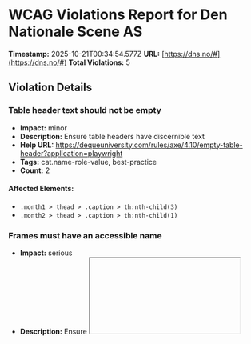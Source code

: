 # WCAG Violations Report for Den Nationale Scene AS

**Timestamp:** 2025-10-21T00:34:54.577Z
**URL:** [https://dns.no/#](https://dns.no/#)
**Total Violations:** 5

## Violation Details

### Table header text should not be empty

- **Impact:** minor
- **Description:** Ensure table headers have discernible text
- **Help URL:** https://dequeuniversity.com/rules/axe/4.10/empty-table-header?application=playwright
- **Tags:** cat.name-role-value, best-practice
- **Count:** 2

#### Affected Elements:

- `.month1 > thead > .caption > th:nth-child(3)`
- `.month2 > thead > .caption > th:nth-child(1)`

### Frames must have an accessible name

- **Impact:** serious
- **Description:** Ensure <iframe> and <frame> elements have an accessible name
- **Help URL:** https://dequeuniversity.com/rules/axe/4.10/frame-title?application=playwright
- **Tags:** cat.text-alternatives, wcag2a, wcag412, section508, section508.22.i, TTv5, TT12.d, EN-301-549, EN-9.4.1.2
- **Count:** 1

#### Affected Elements:

- `iframe[data-dojo-attach-point="iframeModalContainer"]`

### Links must have discernible text

- **Impact:** serious
- **Description:** Ensure links have discernible text
- **Help URL:** https://dequeuniversity.com/rules/axe/4.10/link-name?application=playwright
- **Tags:** cat.name-role-value, wcag2a, wcag244, wcag412, section508, section508.22.a, TTv5, TT6.a, EN-301-549, EN-9.2.4.4, EN-9.4.1.2, ACT
- **Count:** 11

#### Affected Elements:

- `div[data-postid="14843"] > .vc_column-inner > .wpb_wrapper > .vc_align_left.wpb_single_image.wpb_animate_when_almost_visible > figure > a`
- `div[data-postid="14844"] > .vc_column-inner > .wpb_wrapper > .vc_align_left.wpb_single_image.wpb_animate_when_almost_visible > figure > a`
- `div[data-postid="13324"] > .vc_column-inner > .wpb_wrapper > .vc_align_left.wpb_single_image.wpb_animate_when_almost_visible > figure > a`
- `div[data-postid="16659"] > .vc_column-inner > .wpb_wrapper > .vc_align_left.wpb_single_image.wpb_animate_when_almost_visible > figure > a`
- `div[data-postid="14841"] > .vc_column-inner > .wpb_wrapper > .vc_align_left.wpb_single_image.wpb_animate_when_almost_visible > figure > a`
- `div[data-postid="15459"] > .vc_column-inner > .wpb_wrapper > .vc_align_left.wpb_single_image.wpb_animate_when_almost_visible > figure > a`
- `div[data-postid="10719"] > .vc_column-inner > .wpb_wrapper > .vc_align_left.wpb_single_image.wpb_animate_when_almost_visible > figure > a`
- `div[data-postid="8521"] > .vc_column-inner > .wpb_wrapper > .vc_align_left.wpb_single_image.wpb_animate_when_almost_visible > figure > a`
- `.social[rel="noopener"][target="_blank"]:nth-child(1)`
- `.social[rel="noopener"][target="_blank"]:nth-child(2)`
- `.social[rel="noopener"][target="_blank"]:nth-child(3)`

### All page content should be contained by landmarks

- **Impact:** moderate
- **Description:** Ensure all page content is contained by landmarks
- **Help URL:** https://dequeuniversity.com/rules/axe/4.10/region?application=playwright
- **Tags:** cat.keyboard, best-practice
- **Count:** 87

#### Affected Elements:

- `.close_sidemenu`
- `.skip-link`
- `#dtx-header-logo`
- `.header-links`
- `.cal-month > .vc_col-sm-3.wpb_column.vc_column_container`
- `.sel__placeholder-calendar-sel__placeholderect-date`
- `.sel__placeholder-calendar-sel__placeholderect-production-input`
- `.default-top`
- `.month1 > thead > .caption > th:nth-child(1)`
- `.month1 > thead > .caption > .month-name[colspan="5"]`
- `.month1 > thead > .week-name`
- `.month1 > tbody > tr:nth-child(1) > td:nth-child(3)`
- `.month1 > tbody > tr:nth-child(1) > td:nth-child(4)`
- `.month1 > tbody > tr:nth-child(1) > td:nth-child(5)`
- `.month1 > tbody > tr:nth-child(1) > td:nth-child(6)`
- `.month1 > tbody > tr:nth-child(1) > td:nth-child(7)`
- `.month1 > tbody > tr:nth-child(2)`
- `.month1 > tbody > tr:nth-child(3)`
- `.month1 > tbody > tr:nth-child(4)`
- `.month1 > tbody > tr:nth-child(5) > td:nth-child(1)`
- `.month1 > tbody > tr:nth-child(5) > td:nth-child(2)`
- `.month1 > tbody > tr:nth-child(5) > td:nth-child(3)`
- `.month1 > tbody > tr:nth-child(5) > td:nth-child(4)`
- `.month1 > tbody > tr:nth-child(5) > td:nth-child(5)`
- `.month2 > thead > .caption > .month-name[colspan="5"]`
- `.month2 > thead > .caption > th:nth-child(3)`
- `.month2 > thead > .week-name`
- `.month2 > tbody > tr:nth-child(1) > td:nth-child(6)`
- `.month2 > tbody > tr:nth-child(1) > td:nth-child(7)`
- `.month2 > tbody > tr:nth-child(2)`
- `.month2 > tbody > tr:nth-child(3)`
- `.month2 > tbody > tr:nth-child(4)`
- `.month2 > tbody > tr:nth-child(5)`
- `div[data-postid="14843"] > .vc_column-inner > .wpb_wrapper > .frontpage-cal-text.wpb_animate_when_almost_visible.wpb_fadeIn > .wpb_wrapper > .cal-content > .attribute-spillested`
- `div[data-postid="14843"] > .vc_column-inner > .wpb_wrapper > .frontpage-cal-text.wpb_animate_when_almost_visible.wpb_fadeIn > .wpb_wrapper > .cal-content > .attribute-fritekst`
- `div[data-postid="14843"] > .vc_column-inner > .wpb_wrapper > .frontpage-cal-text.wpb_animate_when_almost_visible.wpb_fadeIn > .wpb_wrapper > .cal-content > a`
- `div[data-postid="14843"] > .vc_column-inner > .wpb_wrapper > .frontpage-cal-text.wpb_animate_when_almost_visible.wpb_fadeIn > .wpb_wrapper > .cal-ticketlink`
- `div[data-postid="14844"] > .vc_column-inner > .wpb_wrapper > .frontpage-cal-text.wpb_animate_when_almost_visible.wpb_fadeIn > .wpb_wrapper > .cal-content > .attribute-spillested`
- `div[data-postid="14844"] > .vc_column-inner > .wpb_wrapper > .frontpage-cal-text.wpb_animate_when_almost_visible.wpb_fadeIn > .wpb_wrapper > .cal-content > .attribute-fritekst`
- `div[data-postid="14844"] > .vc_column-inner > .wpb_wrapper > .frontpage-cal-text.wpb_animate_when_almost_visible.wpb_fadeIn > .wpb_wrapper > .cal-content > a`
- `div[data-postid="14844"] > .vc_column-inner > .wpb_wrapper > .frontpage-cal-text.wpb_animate_when_almost_visible.wpb_fadeIn > .wpb_wrapper > .cal-ticketlink`
- `div[data-postid="13324"] > .vc_column-inner > .wpb_wrapper > .frontpage-cal-text.wpb_animate_when_almost_visible.wpb_fadeIn > .wpb_wrapper > .cal-content > .attribute-spillested`
- `div[data-postid="13324"] > .vc_column-inner > .wpb_wrapper > .frontpage-cal-text.wpb_animate_when_almost_visible.wpb_fadeIn > .wpb_wrapper > .cal-content > .attribute-fritekst`
- `div[data-postid="13324"] > .vc_column-inner > .wpb_wrapper > .frontpage-cal-text.wpb_animate_when_almost_visible.wpb_fadeIn > .wpb_wrapper > .cal-content > a`
- `div[data-postid="13324"] > .vc_column-inner > .wpb_wrapper > .frontpage-cal-text.wpb_animate_when_almost_visible.wpb_fadeIn > .wpb_wrapper > .cal-ticketlink`
- `div[data-postid="16659"] > .vc_column-inner > .wpb_wrapper > .frontpage-cal-text.wpb_animate_when_almost_visible.wpb_fadeIn > .wpb_wrapper > .cal-content > .attribute-spillested`
- `div[data-postid="16659"] > .vc_column-inner > .wpb_wrapper > .frontpage-cal-text.wpb_animate_when_almost_visible.wpb_fadeIn > .wpb_wrapper > .cal-content > .attribute-fritekst`
- `div[data-postid="16659"] > .vc_column-inner > .wpb_wrapper > .frontpage-cal-text.wpb_animate_when_almost_visible.wpb_fadeIn > .wpb_wrapper > .cal-content > a`
- `div[data-postid="16659"] > .vc_column-inner > .wpb_wrapper > .frontpage-cal-text.wpb_animate_when_almost_visible.wpb_fadeIn > .wpb_wrapper > .cal-ticketlink`
- `div[data-postid="14841"] > .vc_column-inner > .wpb_wrapper > .frontpage-cal-text.wpb_animate_when_almost_visible.wpb_fadeIn > .wpb_wrapper > .cal-content > .attribute-spillested`
- `div[data-postid="14841"] > .vc_column-inner > .wpb_wrapper > .frontpage-cal-text.wpb_animate_when_almost_visible.wpb_fadeIn > .wpb_wrapper > .cal-content > .attribute-fritekst`
- `div[data-postid="14841"] > .vc_column-inner > .wpb_wrapper > .frontpage-cal-text.wpb_animate_when_almost_visible.wpb_fadeIn > .wpb_wrapper > .cal-content > a`
- `div[data-postid="14841"] > .vc_column-inner > .wpb_wrapper > .frontpage-cal-text.wpb_animate_when_almost_visible.wpb_fadeIn > .wpb_wrapper > .cal-ticketlink`
- `div[data-postid="15459"] > .vc_column-inner > .wpb_wrapper > .frontpage-cal-text.wpb_animate_when_almost_visible.wpb_fadeIn > .wpb_wrapper > .cal-content > .attribute-spillested`
- `div[data-postid="15459"] > .vc_column-inner > .wpb_wrapper > .frontpage-cal-text.wpb_animate_when_almost_visible.wpb_fadeIn > .wpb_wrapper > .cal-content > .attribute-fritekst`
- `div[data-postid="15459"] > .vc_column-inner > .wpb_wrapper > .frontpage-cal-text.wpb_animate_when_almost_visible.wpb_fadeIn > .wpb_wrapper > .cal-content > a`
- `div[data-postid="15459"] > .vc_column-inner > .wpb_wrapper > .frontpage-cal-text.wpb_animate_when_almost_visible.wpb_fadeIn > .wpb_wrapper > .cal-ticketlink`
- `div[data-postid="10719"] > .vc_column-inner > .wpb_wrapper > .frontpage-cal-text.wpb_animate_when_almost_visible.wpb_fadeIn > .wpb_wrapper > .cal-content > .attribute-spillested`
- `div[data-postid="10719"] > .vc_column-inner > .wpb_wrapper > .frontpage-cal-text.wpb_animate_when_almost_visible.wpb_fadeIn > .wpb_wrapper > .cal-content > .attribute-fritekst`
- `div[data-postid="10719"] > .vc_column-inner > .wpb_wrapper > .frontpage-cal-text.wpb_animate_when_almost_visible.wpb_fadeIn > .wpb_wrapper > .cal-content > a`
- `div[data-postid="10719"] > .vc_column-inner > .wpb_wrapper > .frontpage-cal-text.wpb_animate_when_almost_visible.wpb_fadeIn > .wpb_wrapper > .cal-ticketlink`
- `div[data-postid="8521"] > .vc_column-inner > .wpb_wrapper > .frontpage-cal-text.wpb_animate_when_almost_visible.wpb_fadeIn > .wpb_wrapper > .cal-content > .attribute-spillested`
- `div[data-postid="8521"] > .vc_column-inner > .wpb_wrapper > .frontpage-cal-text.wpb_animate_when_almost_visible.wpb_fadeIn > .wpb_wrapper > .cal-content > .attribute-fritekst`
- `div[data-postid="8521"] > .vc_column-inner > .wpb_wrapper > .frontpage-cal-text.wpb_animate_when_almost_visible.wpb_fadeIn > .wpb_wrapper > .cal-content > a`
- `div[data-postid="8521"] > .vc_column-inner > .wpb_wrapper > .frontpage-cal-text.wpb_animate_when_almost_visible.wpb_fadeIn > .wpb_wrapper > .cal-ticketlink`
- `.vc_custom_1597326627476 > .vc_col-has-fill.vc_col-sm-12.wpb_column > .vc_custom_1597326586251.vc_column-inner > .wpb_wrapper > .all-events.wpb_text_column.wpb_content_element`
- `.vc_custom_1700029085981`
- `.vc_custom_1678087387650`
- `.vc_custom_1701252272509`
- `.js-redirect-post > .vc_grid.vc_grid-gutter-15px.vc_pageable-wrapper > .vc_pageable-slide-wrapper.vc_clearfix[data-vc-grid-content="true"] > .vc_grid-item.vc_grid-item-zone-c-bottom.vc_visible-item > .vc_grid-item-mini.vc_clearfix > .vc_gitem-animated-block.vc_gitem-animate.vc_gitem-animate-fadeIn > .vc_gitem-zone-b.vc_custom_1538040546699.vc-gitem-zone-height-mode-auto`
- `.js-redirect-post > .vc_grid.vc_grid-gutter-15px.vc_pageable-wrapper > .vc_pageable-slide-wrapper.vc_clearfix[data-vc-grid-content="true"] > .vc_grid-item.vc_grid-item-zone-c-bottom.vc_visible-item > .vc_grid-item-mini.vc_clearfix > .vc_gitem-zone-c.vc_gitem-zone > .vc_gitem-zone-mini > .vc_gitem-row-position-top.vc_gitem_row.vc_row > .vc_gitem-col.vc_gitem-col-align-.vc_col-sm-12 > .vc_gitem-post-data-source-post_title.vc_custom_heading.vc_gitem-post-data`
- `.js-redirect-post > .vc_grid.vc_grid-gutter-15px.vc_pageable-wrapper > .vc_pageable-slide-wrapper.vc_clearfix[data-vc-grid-content="true"] > .vc_grid-item.vc_grid-item-zone-c-bottom.vc_visible-item > .vc_grid-item-mini.vc_clearfix > .vc_gitem-zone-c.vc_gitem-zone > .vc_gitem-zone-mini > .vc_gitem-row-position-top.vc_gitem_row.vc_row > .vc_gitem-col.vc_gitem-col-align-.vc_col-sm-12 > .vc_gitem-post-data-source-post_excerpt.vc_custom_heading.vc_gitem-post-data`
- `.vc_col-sm-4.vc_grid-item.vc_grid-item-zone-c-bottom:nth-child(1) > .vc_grid-item-mini.vc_clearfix > .vc_gitem-animated-block.vc_gitem-animate.vc_gitem-animate-fadeIn > .vc_gitem-zone-b.vc_custom_1538040546699.vc-gitem-zone-height-mode-auto`
- `.vc_col-sm-4.vc_grid-item.vc_grid-item-zone-c-bottom:nth-child(1) > .vc_grid-item-mini.vc_clearfix > .vc_gitem-zone-c.vc_gitem-zone > .vc_gitem-zone-mini > .vc_gitem-row-position-top.vc_gitem_row.vc_row > .vc_gitem-col.vc_gitem-col-align-.vc_col-sm-12 > .vc_gitem-post-data-source-post_title.vc_custom_heading.vc_gitem-post-data`
- `.vc_col-sm-4.vc_grid-item.vc_grid-item-zone-c-bottom:nth-child(1) > .vc_grid-item-mini.vc_clearfix > .vc_gitem-zone-c.vc_gitem-zone > .vc_gitem-zone-mini > .vc_gitem-row-position-top.vc_gitem_row.vc_row > .vc_gitem-col.vc_gitem-col-align-.vc_col-sm-12 > .vc_gitem-post-data-source-post_excerpt.vc_custom_heading.vc_gitem-post-data`
- `.vc_col-sm-4.vc_grid-item.vc_grid-item-zone-c-bottom:nth-child(2) > .vc_grid-item-mini.vc_clearfix > .vc_gitem-animated-block.vc_gitem-animate.vc_gitem-animate-fadeIn > .vc_gitem-zone-b.vc_custom_1538040546699.vc-gitem-zone-height-mode-auto`
- `.vc_col-sm-4.vc_grid-item.vc_grid-item-zone-c-bottom:nth-child(2) > .vc_grid-item-mini.vc_clearfix > .vc_gitem-zone-c.vc_gitem-zone > .vc_gitem-zone-mini > .vc_gitem-row-position-top.vc_gitem_row.vc_row > .vc_gitem-col.vc_gitem-col-align-.vc_col-sm-12 > .vc_gitem-post-data-source-post_title.vc_custom_heading.vc_gitem-post-data`
- `.vc_col-sm-4.vc_grid-item.vc_grid-item-zone-c-bottom:nth-child(2) > .vc_grid-item-mini.vc_clearfix > .vc_gitem-zone-c.vc_gitem-zone > .vc_gitem-zone-mini > .vc_gitem-row-position-top.vc_gitem_row.vc_row > .vc_gitem-col.vc_gitem-col-align-.vc_col-sm-12 > .vc_gitem-post-data-source-post_excerpt.vc_custom_heading.vc_gitem-post-data`
- `.vc_col-sm-4.vc_grid-item.vc_grid-item-zone-c-bottom:nth-child(3) > .vc_grid-item-mini.vc_clearfix > .vc_gitem-animated-block.vc_gitem-animate.vc_gitem-animate-fadeIn > .vc_gitem-zone-b.vc_custom_1538040546699.vc-gitem-zone-height-mode-auto`
- `.vc_col-sm-4.vc_grid-item.vc_grid-item-zone-c-bottom:nth-child(3) > .vc_grid-item-mini.vc_clearfix > .vc_gitem-zone-c.vc_gitem-zone > .vc_gitem-zone-mini > .vc_gitem-row-position-top.vc_gitem_row.vc_row > .vc_gitem-col.vc_gitem-col-align-.vc_col-sm-12 > .vc_gitem-post-data-source-post_title.vc_custom_heading.vc_gitem-post-data`
- `.vc_col-sm-4.vc_grid-item.vc_grid-item-zone-c-bottom:nth-child(3) > .vc_grid-item-mini.vc_clearfix > .vc_gitem-zone-c.vc_gitem-zone > .vc_gitem-zone-mini > .vc_gitem-row-position-top.vc_gitem_row.vc_row > .vc_gitem-col.vc_gitem-col-align-.vc_col-sm-12 > .vc_gitem-post-data-source-post_excerpt.vc_custom_heading.vc_gitem-post-data`
- `.padded-section[data-vc-full-width="true"][data-vc-full-width-init="true"] > .vc_col-sm-12.wpb_column.vc_column_container > .vc_column-inner > .wpb_wrapper > .vc_inner.wpb_row.vc_row-fluid:nth-child(2)`
- `.vc_custom_1750769162252`
- `iframe[data-dojo-attach-point="iframeModalContainer"], .content__titleDescription`
- `iframe[data-dojo-attach-point="iframeModalContainer"], #uniqName_3_0`
- `iframe[data-dojo-attach-point="iframeModalContainer"], .content__footer`
- `iframe[data-dojo-attach-point="iframeModalContainer"], #dijit__TemplatedMixin_2`

### Elements should not have tabindex greater than zero

- **Impact:** serious
- **Description:** Ensure tabindex attribute values are not greater than 0
- **Help URL:** https://dequeuniversity.com/rules/axe/4.10/tabindex?application=playwright
- **Tags:** cat.keyboard, best-practice
- **Count:** 10

#### Affected Elements:

- `#calendar-show-calendar`
- `.sel-calendar-select-date`
- `.sel-calendar-select-production-input`
- `.tabable[href$="forestillinger/"]`
- `.vc_custom_1678087387650 > .vc_col-has-fill.vc_col-sm-12.wpb_column > .vc_custom_1597326586251.vc_column-inner > .wpb_wrapper > .all-events.wpb_text_column.wpb_content_element > .wpb_wrapper > p > .tabable`
- `a[href$="nyheter/"]`
- `p:nth-child(2) > a[href$="kontakt/"]`
- `p:nth-child(2) > a[rel="noopener"][target="_blank"]`
- `a[href$="nyhetsbrev/"][rel="noopener"][target="_blank"]`
- `a[href$="gavekort/"][rel="noopener"]`
